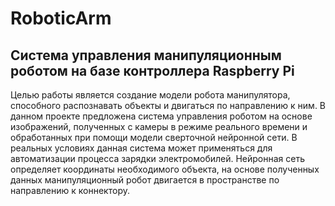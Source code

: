 # RoboticArm
## Система управления манипуляционным роботом на базе контроллера Raspberry Pi
  Целью работы является создание модели робота манипулятора, способного распознавать объекты и двигаться по направлению к ним.
  В данном проекте предложена система управления роботом на основе изображений, полученных с камеры в режиме реального времени и обработанных при помощи модели сверточной нейронной сети. В реальных условиях данная система может применяться для автоматизации процесса зарядки электромобилей. 
  Нейронная сеть определяет координаты необходимого объекта, на основе полученных данных манипуляционный робот двигается в пространстве по направлению к коннектору.
